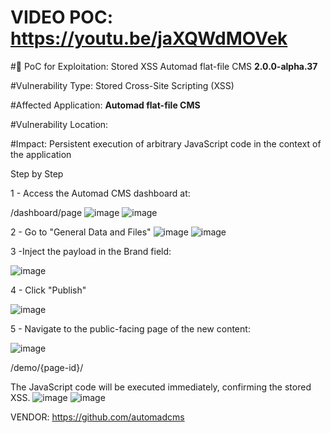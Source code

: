 # VIDEO POC: https://youtu.be/jaXQWdMOVek

#📄 PoC for Exploitation: Stored XSS Automad flat-file CMS **2.0.0-alpha.37**

#Vulnerability Type: Stored Cross-Site Scripting (XSS)

#Affected Application: **Automad flat-file CMS**

#Vulnerability Location: 

#Impact: Persistent execution of arbitrary JavaScript code in the context of the application

Step by Step

1 - Access the Automad CMS dashboard at:

/dashboard/page
![image](https://github.com/user-attachments/assets/7f8c8993-7273-45fd-b877-07d20c574b30)
![image](https://github.com/user-attachments/assets/50290977-ea36-4b30-87e8-5a5c4158b936)


2 - Go to "General Data and Files"
![image](https://github.com/user-attachments/assets/b1d9a100-8989-472a-9691-a5f44ea42673)
![image](https://github.com/user-attachments/assets/507052d7-f705-4815-82a9-095d6bd96972)

3 -Inject the payload in the Brand field:

![image](https://github.com/user-attachments/assets/a4e10370-3487-40bc-a8cd-9954e3ae6add)

<script>alert('PoC VulDB Automad CMS')</script>

4 - Click "Publish"

![image](https://github.com/user-attachments/assets/f03e3ebc-1073-4f51-889d-987b8b4e1ca9)

5 - Navigate to the public-facing page of the new content:

![image](https://github.com/user-attachments/assets/72623244-7041-40fb-9991-9b5ade42efb9)

/demo/{page-id}/

The JavaScript code will be executed immediately, confirming the stored XSS.
![image](https://github.com/user-attachments/assets/df1c8e8e-5551-4280-a928-bd2597098c7c)
![image](https://github.com/user-attachments/assets/f3faf1cd-ad25-41d7-b0f3-7b3b12cd6d94)


VENDOR: https://github.com/automadcms

